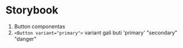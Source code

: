 # Storybook

1. Button componentas
2. `<Button variant="primary">` variant gali buti 'primary' "secondary" "danger"
